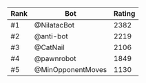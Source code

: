 Rank|Bot|Rating
---|---|---
#1|@NilatacBot|2382
#2|@anti-bot|2219
#3|@CatNail|2106
#4|@pawnrobot|1849
#5|@MinOpponentMoves|1130
